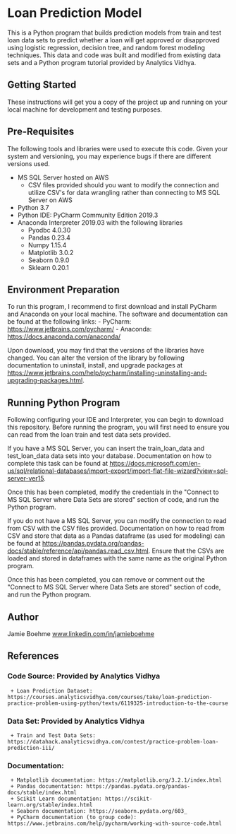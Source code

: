 # Loan Prediction Model

This is a Python program that builds prediction models from train and test loan data sets to predict whether a loan will get approved or disapproved using logistic regression, decision tree, and random forest modeling techniques. This data and code was built and modified from existing data sets and a Python program tutorial provided by Analytics Vidhya.  

## Getting Started

These instructions will get you a copy of the project up and running on your local machine for development and testing purposes.

## Pre-Requisites

The following tools and libraries were used to execute this code. Given your system and versioning, you may experience bugs if there are different versions used.

- MS SQL Server hosted on AWS
     - CSV files provided should you want to modify the connection and utilize CSV's for data wrangling rather than connecting to MS SQL Server on AWS
- Python 3.7
- Python IDE: PyCharm Community Edition 2019.3
- Anaconda Interpreter 2019.03 with the following libraries
     - Pyodbc 4.0.30
     - Pandas 0.23.4
     - Numpy 1.15.4
     - Matplotlib 3.0.2
     - Seaborn 0.9.0
     - Sklearn 0.20.1

## Environment Preparation

To run this program, I recommend to first download and install PyCharm and Anaconda on your local machine. The software and documentation can be found at the following links: 
     - PyCharm: https://www.jetbrains.com/pycharm/ 
     - Anaconda: https://docs.anaconda.com/anaconda/
     
Upon download, you may find that the versions of the libraries have changed. You can alter the version of the library by following documentation to uninstall, install, and upgrade packages at https://www.jetbrains.com/help/pycharm/installing-uninstalling-and-upgrading-packages.html.

## Running Python Program

Following configuring your IDE and Interpreter, you can begin to download this repository. Before running the program, you will first need to ensure you can read from the loan train and test data sets provided.

If you have a MS SQL Server, you can insert the train_loan_data and test_loan_data data sets into your database. Documentation on how to complete this task can be found at https://docs.microsoft.com/en-us/sql/relational-databases/import-export/import-flat-file-wizard?view=sql-server-ver15.

Once this has been completed, modify the credentials in the "Connect to MS SQL Server where Data Sets are stored" section of code, and run the Python program. 

If you do not have a MS SQL Server, you can modify the connection to read from CSV with the CSV files provided. Documentation on how to read from CSV and store that data as a Pandas dataframe (as used for modeling) can be found at https://pandas.pydata.org/pandas-docs/stable/reference/api/pandas.read_csv.html. Ensure that the CSVs are loaded and stored in dataframes with the same name as the original Python program.

Once this has been completed, you can remove or comment out the "Connect to MS SQL Server where Data Sets are stored" section of code, and run the Python program.

## Author

Jamie Boehme
www.linkedin.com/in/jamieboehme

## References

### Code Source: Provided by Analytics Vidhya
     + Loan Prediction Dataset: https://courses.analyticsvidhya.com/courses/take/loan-prediction-practice-problem-using-python/texts/6119325-introduction-to-the-course
     
### Data Set: Provided by Analytics Vidhya
     + Train and Test Data Sets: https://datahack.analyticsvidhya.com/contest/practice-problem-loan-prediction-iii/
     
### Documentation:
     + Matplotlib documentation: https://matplotlib.org/3.2.1/index.html
     + Pandas documentation: https://pandas.pydata.org/pandas-docs/stable/index.html
     + Scikit Learn documentation: https://scikit-learn.org/stable/index.html
     + Seaborn documentation: https://seaborn.pydata.org/603_ 
     + PyCharm documentation (to group code): https://www.jetbrains.com/help/pycharm/working-with-source-code.html


